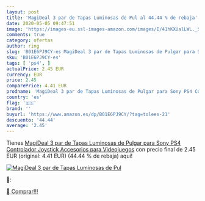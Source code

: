 ```yaml
---
layout: post
title: 'MagiDeal 3 par de Tapas Luminosas de Pul al 44.44 % de rebaja'
date: 2020-05-05 09:47:51
image: 'https://images-eu.ssl-images-amazon.com/images/I/41hKXUalLWL._SL200_.jpg'
comments: true
category: ofertas
author: ring
slug: 'B01E6PJ9CY-es MagiDeal 3 par de Tapas Luminosas de Pulgar para Sony PS4...'
sku: 'B01E6PJ9CY-es'
tags: [ 'ps4', ]
actualPrice: 2.45 EUR
currency: EUR
price: 2.45
comparePrice: 4.41 EUR
prodname: 'MagiDeal 3 par de Tapas Luminosas de Pulgar para Sony PS4 Controlador Joystick Accesorios para Videojuegos'
country: 'es'
flag: '🇪🇸'
brand: ''
buyurl: 'https://www.amazon.es/dp/B01E6PJ9CY/?tag=tolees-21'
descuento: '44.44'
average: '2.45'
---
```


Tienes [MagiDeal 3 par de Tapas Luminosas de Pulgar para Sony PS4 Controlador Joystick Accesorios para Videojuegos](https://www.amazon.es/dp/B01E6PJ9CY/?tag=tolees-21) con precio final de  2.45 EUR (original: 4.41 EUR) (44.44 %  de rebaja) aqui!

[![MagiDeal 3 par de Tapas Luminosas de Pul](https://images-eu.ssl-images-amazon.com/images/I/41hKXUalLWL._SL200_.jpg)](https://www.amazon.es/dp/B01E6PJ9CY/?tag=tolees-21)

🔎:


[🛒 Comprar!!!](https://www.amazon.es/dp/B01E6PJ9CY/?tag=tolees-21)
